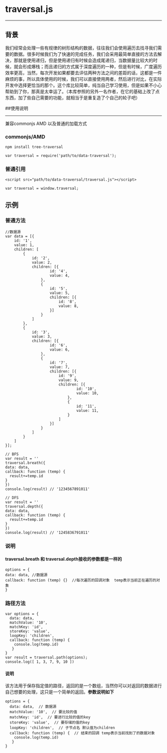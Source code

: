 
 # traversal.js

***

 ## 背景
  我们经常会处理一些有规律的树形结构的数据，往往我们会使用遍历去找寻我们需要的数据。很多时候我们为了快速的完成任务，我们会采用最简单直接的方法去解决，那就是使用递归，但是使用递归有时候会造成尾递归，当数据量比较大的时候，就会形成爆栈；而且递归的方式属于深度遍历的一种，但是有时候，广度遍历效率更高，当然，每次开发如果都要去评估两种方法之间的差距的话，这都是一件麻烦的事，所以具体使用的时候，我们可以直接使用两者，然后进行对比，在实际开发中选择更恰当的那个。这个库比较简单，纯当自己学习使用，但是如果不小心帮助到了你，那真是太幸运了。（本库参照的另外一名作者，在它的基础上改了点东西，加了些自己需要的功能，就相当于是重复造了个自己的轮子吧）

##使用说明

***

兼容commonjs AMD 以及普通的加载方式

### commonjs/AMD
```
npm install tree-traversal
```
```
var traversal = require('path/to/data-traversal');
```
### 普通引用
```
<script src="path/to/data-traversal/traversal.js"></script>
```
```
var traversal = window.traversal;
```

## 示例
 ### 普通方法
```
//数据源
var data = [{
    id: '1',
    value: 1,
    children: [
        {
            id: '2',
            value: 2,
            children: [{
                    id: '4',
                    value: 4,
                },
                {
                    id: '5',
                    value: 5,
                    children: [{
                        id: '8',
                        value: 8,
                    }]
                }
            ]
        },
        {
            id: '3',
            value: 3,
            children: [{
                    id: '6',
                    value: 6,
                },
                {
                    id: '7',
                    value: 7,
                    children: [{
                        id: '9',
                        value: 9,
                        children: [{
                                id: '10',
                                value: 10,
                            },
                            {
                                id: '11',
                                value: 11,
                            }
                        ]
                    }]
                }
            ]
        }
    ]
}];
```
```
// BFS
var result = ''
traversal.breath({
data: data,
callback: function (temp) {
  result+=temp.id 
}
})
console.log(result) // '1234567891011'
```
```
// DFS
var result = ''
traversal.depth({
data: data,
callback: function (temp) {
  result+=temp.id 
}
})
console.log(result) // '1245836791011'
```
### 说明
 #### traversal.breath 和 traversal.depth接收的参数都是一样的
 ```
 options = {
 data: data, //数据源
 callback: function (temp) {}  //每次遍历的回调对象  temp表示当前正在遍历的对象
 }
 ```
 
 ### 路径方法
 ```
 var options = {
   data: data,
   matchValue: '10',
   matchKey: 'id',
   storeKey: 'value',
   loopKey: 'children',
   callback: function (temp) {
     console.log(temp.id)
    }
 }
 var result = traversal.path(options);
 console.log([ 1, 3, 7, 9, 10 ])
 ```
 #### 说明
 该方法用于保存指定值的路径，返回的是一个数组，当然你可以对返回的数据进行自己想要的处理，这只是一个简单的返回。**参数说明如下**

 ```
 options = {
   data: data,  // 数据源
   matchValue: '10',  // 要比较的值
   matchKey: 'id',  // 要进行比较的值的key 
   storeKey: 'value',  // 要存储的值的key
   loopKey: 'children',  // 子节点名 默认值为children
   callback: function (temp) {  // 结束的回调 temp表示当前找到了的数据对象
     console.log(temp.id)
    }
 }
 ```

